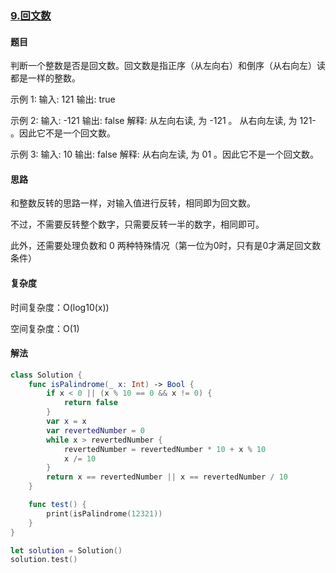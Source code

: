 ### [9.回文数](https://leetcode-cn.com/problems/reverse-integer/)

#### 题目

判断一个整数是否是回文数。回文数是指正序（从左向右）和倒序（从右向左）读都是一样的整数。

示例 1:
输入: 121
输出: true

示例 2:
输入: -121
输出: false
解释: 从左向右读, 为 -121 。 从右向左读, 为 121- 。因此它不是一个回文数。

示例 3:
输入: 10
输出: false
解释: 从右向左读, 为 01 。因此它不是一个回文数。

#### 思路

和整数反转的思路一样，对输入值进行反转，相同即为回文数。

不过，不需要反转整个数字，只需要反转一半的数字，相同即可。

此外，还需要处理负数和 0 两种特殊情况（第一位为0时，只有是0才满足回文数条件）

#### 复杂度

时间复杂度：O(log10(x))

空间复杂度：O(1)

#### 解法

```swift
class Solution {
    func isPalindrome(_ x: Int) -> Bool {
        if x < 0 || (x % 10 == 0 && x != 0) {
            return false
        }
        var x = x
        var revertedNumber = 0
        while x > revertedNumber {
            revertedNumber = revertedNumber * 10 + x % 10
            x /= 10
        }
        return x == revertedNumber || x == revertedNumber / 10
    }

    func test() {
        print(isPalindrome(12321))
    }
}

let solution = Solution()
solution.test()
```
